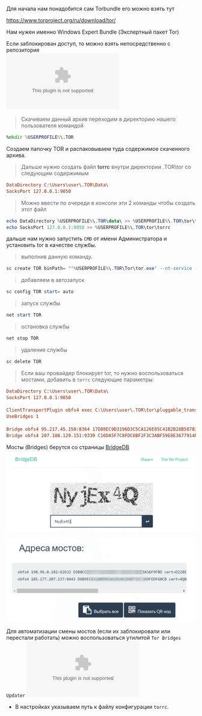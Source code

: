 Для начала нам понадобится сам Torbundle его можно взять тут

https://www.torproject.org/ru/download/tor/

Нам нужен именно Windows Expert Bundle (Экспертный пакет Tor)

Если заблокирован доступ, то можно взять непосредственно с репозитория  
![Torbundle Windows](../Files/tor-expert-bundle-windows-x86_64-13.0.13.tar.gz)  

>Скачиваем данный архив переходим в директорию нашего пользователя командой
```cmd
%mkdir %USERPROFILE%\.TOR
```

Создаем папочку TOR и распаковываем туда содержимое скаченного архива.

>Дальше нужно создать файл **torrc** внутри директории .TOR\\tor со следующим содержимым
```ini
DataDirectory C:\Users\user\.TOR\Data\
SocksPort 127.0.0.1:9050
```

>Можно ввести по очереди в консоли эти 2 команды чтобы создать этот файл
```powershell
echo DataDirectory %USERPROFILE%\.TOR\data\ >> %USERPROFILE%\.TOR\tor\torrc
echo SocksPort 127.0.0.1:9050 >> %USERPROFILE%\.TOR\tor\torrc
```

дальше нам нужно запустить `CMD` от имени Администратора и установить tor в качестве службы.

>выполнив данную команду.
```powershell
sc create TOR binPath= ""%USERPROFILE%\.TOR\Tor\tor.exe" --nt-service -f "%USERPROFILE%\.TOR\Tor\torrc""
```

>добавляем в автозапуск
```powershell
sc config TOR start= auto
```

> запуск службы
```powershell
net start TOR
```

>остановка службы
```powershell
net stop TOR
```

>удаление службы
```powershell
sc delete TOR
```

> Если ваш провайдер блокирует tor, то нужно воспользоваться мостами, добавить в `torrc` следующие параметры:
```ini
DataDirectory C:\Users\user\.TOR\Data\
SocksPort 127.0.0.1:9050

ClientTransportPlugin obfs4 exec C:\Users\user\.TOR\tor\pluggable_transports\lyrebird.exe
UseBridges 1

Bridge obfs4 95.217.45.150:8364 17D88EC9D3196D3C5CA126E85C41B2B28B58783C cert=ggBNji0pxQFTlZ4ShZufg597tPOG5w32XUeLx3tPmxch9AQ8hF50703oZWhJVBwNRGc0Xw iat-mode=0
Bridge obfs4 207.188.129.151:9339 C16DA5F7C8FDC6BF2F3C3ABF59E8E3677914F172 cert=0YqPLLoRumc0Pza4rZ3PLSySlK+S44z21un6s0rRxhcxdP+AqL7BWUFKM34KDojM0JbREA iat-mode=0
```

Мосты (Bridges) берутся со страницы [BridgeDB](https://bridges.torproject.org/bridges?transport=obfs4&lang=ru)

![|400](/Media/Torctl/image_1.png)

![|400](/Media/Torctl/image_2.png)

Для автоматизации смены мостов (если их заблокировали или перестали работать) можно воспользоваться утилитой `Tor Bridges Updater` ![Tor Bridges Updater](/Media/Files/TorBridgesUpdater_v0.1.6_Windows.zip)  
- В настройках указываем путь к файлу конфигурации `torrc`.
